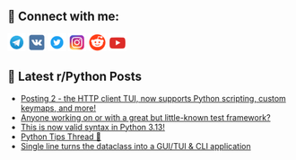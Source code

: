 ## 🔎 Connect with me:
[<img src="https://github.com/bullbesh/bullbesh/blob/main/images/Telegram.png" width="32" height="32" />](https://t.me/bullbesh)
[<img src="https://github.com/bullbesh/bullbesh/blob/main/images/VK.png" width="32" height="32" />](https://vk.com/bullbesh)
[<img src="https://github.com/bullbesh/bullbesh/blob/main/images/Twitter.png" width="32" height="32" />](https://twitter.com/bullbesh1)
[<img src="https://github.com/bullbesh/bullbesh/blob/main/images/Instagram.png" width="32" height="32" />](https://www.instagram.com/bullbesh)
[<img src="https://github.com/bullbesh/bullbesh/blob/main/images/Reddit.png" width="32" height="32" />](https://www.reddit.com/user/bullbesh)
[<img src="https://github.com/bullbesh/bullbesh/blob/main/images/YouTube.png" width="32" height="32" />](https://www.youtube.com/channel/UCtfjRs6uzgq5mfm8S06WTcg)

## 📕 Latest r/Python Posts
<!-- BLOG-POST-LIST:START -->
- [Posting 2 - the HTTP client TUI, now supports Python scripting, custom keymaps, and more!](https://www.reddit.com/r/Python/comments/1gc0tiu/posting_2_the_http_client_tui_now_supports_python/)
- [Anyone working on or with a great but little-known test framework?](https://www.reddit.com/r/Python/comments/1gbxrho/anyone_working_on_or_with_a_great_but_littleknown/)
- [This is now valid syntax in Python 3.13!](https://www.reddit.com/r/Python/comments/1gbu1g0/this_is_now_valid_syntax_in_python_313/)
- [Python Tips Thread 🐍](https://www.reddit.com/r/Python/comments/1gbr6ms/python_tips_thread/)
- [Single line turns the dataclass into a GUI/TUI &amp; CLI application](https://www.reddit.com/r/Python/comments/1gbprvv/single_line_turns_the_dataclass_into_a_guitui_cli/)
<!-- BLOG-POST-LIST:END -->
